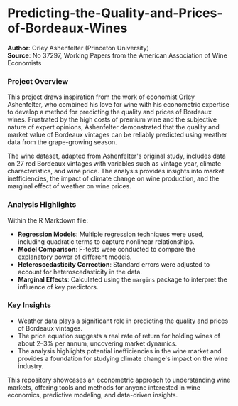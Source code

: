 # Predicting-the-Quality-and-Prices-of-Bordeaux-Wines

**Author**: Orley Ashenfelter (Princeton University)  
**Source**: No 37297, Working Papers from the American Association of Wine Economists  

### Project Overview  
This project draws inspiration from the work of economist Orley Ashenfelter, who combined his love for wine with his econometric expertise to develop a method for predicting the quality and prices of Bordeaux wines. Frustrated by the high costs of premium wine and the subjective nature of expert opinions, Ashenfelter demonstrated that the quality and market value of Bordeaux vintages can be reliably predicted using weather data from the grape-growing season.  

The wine dataset, adapted from Ashenfelter's original study, includes data on 27 red Bordeaux vintages with variables such as vintage year, climate characteristics, and wine price. The analysis provides insights into market inefficiencies, the impact of climate change on wine production, and the marginal effect of weather on wine prices.  

### Analysis Highlights  
Within the R Markdown file:  
- **Regression Models**: Multiple regression techniques were used, including quadratic terms to capture nonlinear relationships.  
- **Model Comparison**: F-tests were conducted to compare the explanatory power of different models.  
- **Heteroscedasticity Correction**: Standard errors were adjusted to account for heteroscedasticity in the data.  
- **Marginal Effects**: Calculated using the `margins` package to interpret the influence of key predictors.  

### Key Insights  
- Weather data plays a significant role in predicting the quality and prices of Bordeaux vintages.  
- The price equation suggests a real rate of return for holding wines of about 2–3% per annum, uncovering market dynamics.  
- The analysis highlights potential inefficiencies in the wine market and provides a foundation for studying climate change's impact on the wine industry.  

This repository showcases an econometric approach to understanding wine markets, offering tools and methods for anyone interested in wine economics, predictive modeling, and data-driven insights.  
